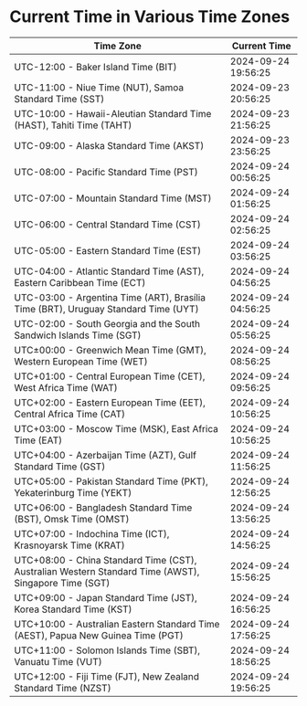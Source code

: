 # Current Time in Various Time Zones

| Time Zone | Current Time |
|-----------|--------------|
| UTC-12:00 - Baker Island Time (BIT) | 2024-09-24 19:56:25 |
| UTC-11:00 - Niue Time (NUT), Samoa Standard Time (SST) | 2024-09-23 20:56:25 |
| UTC-10:00 - Hawaii-Aleutian Standard Time (HAST), Tahiti Time (TAHT) | 2024-09-23 21:56:25 |
| UTC-09:00 - Alaska Standard Time (AKST) | 2024-09-23 23:56:25 |
| UTC-08:00 - Pacific Standard Time (PST) | 2024-09-24 00:56:25 |
| UTC-07:00 - Mountain Standard Time (MST) | 2024-09-24 01:56:25 |
| UTC-06:00 - Central Standard Time (CST) | 2024-09-24 02:56:25 |
| UTC-05:00 - Eastern Standard Time (EST) | 2024-09-24 03:56:25 |
| UTC-04:00 - Atlantic Standard Time (AST), Eastern Caribbean Time (ECT) | 2024-09-24 04:56:25 |
| UTC-03:00 - Argentina Time (ART), Brasília Time (BRT), Uruguay Standard Time (UYT) | 2024-09-24 04:56:25 |
| UTC-02:00 - South Georgia and the South Sandwich Islands Time (SGT) | 2024-09-24 05:56:25 |
| UTC±00:00 - Greenwich Mean Time (GMT), Western European Time (WET) | 2024-09-24 08:56:25 |
| UTC+01:00 - Central European Time (CET), West Africa Time (WAT) | 2024-09-24 09:56:25 |
| UTC+02:00 - Eastern European Time (EET), Central Africa Time (CAT) | 2024-09-24 10:56:25 |
| UTC+03:00 - Moscow Time (MSK), East Africa Time (EAT) | 2024-09-24 10:56:25 |
| UTC+04:00 - Azerbaijan Time (AZT), Gulf Standard Time (GST) | 2024-09-24 11:56:25 |
| UTC+05:00 - Pakistan Standard Time (PKT), Yekaterinburg Time (YEKT) | 2024-09-24 12:56:25 |
| UTC+06:00 - Bangladesh Standard Time (BST), Omsk Time (OMST) | 2024-09-24 13:56:25 |
| UTC+07:00 - Indochina Time (ICT), Krasnoyarsk Time (KRAT) | 2024-09-24 14:56:25 |
| UTC+08:00 - China Standard Time (CST), Australian Western Standard Time (AWST), Singapore Time (SGT) | 2024-09-24 15:56:25 |
| UTC+09:00 - Japan Standard Time (JST), Korea Standard Time (KST) | 2024-09-24 16:56:25 |
| UTC+10:00 - Australian Eastern Standard Time (AEST), Papua New Guinea Time (PGT) | 2024-09-24 17:56:25 |
| UTC+11:00 - Solomon Islands Time (SBT), Vanuatu Time (VUT) | 2024-09-24 18:56:25 |
| UTC+12:00 - Fiji Time (FJT), New Zealand Standard Time (NZST) | 2024-09-24 19:56:25 |
